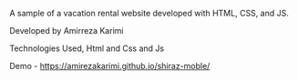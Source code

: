 A sample of a vacation rental website developed with HTML, CSS, and JS.

Developed by Amirreza Karimi

Technologies Used, Html and Css and Js

Demo - https://amirezakarimi.github.io/shiraz-moble/
